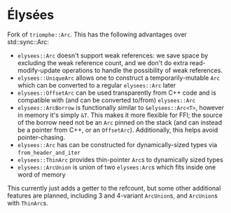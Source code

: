 # Élysées

Fork of `triomphe::Arc`. This has the following advantages over std::sync::Arc:

 * `elysees::Arc` doesn't support weak references: we save space by excluding the weak reference count, and we don't do extra read-modify-update operations to handle the possibility of weak references.
 * `elysees::UniqueArc` allows one to construct a temporarily-mutable `Arc` which can be converted to a regular `elysees::Arc` later
 * `elysees::OffsetArc` can be used transparently from C++ code and is compatible with (and can be converted to/from) `elysees::Arc`
 * `elysees::ArcBorrow` is functionally similar to `&elysees::Arc<T>`, however in memory it's simply `&T`. This makes it more flexible for FFI; the source of the borrow need not be an `Arc` pinned on the stack (and can instead be a pointer from C++, or an `OffsetArc`). Additionally, this helps avoid pointer-chasing.
 * `elysees::Arc` has can be constructed for dynamically-sized types via `from_header_and_iter`
 * `elysees::ThinArc` provides thin-pointer `Arc`s to dynamically sized types
 * `elysees::ArcUnion` is union of two `elysees:Arc`s which fits inside one word of memory

 This currently just adds a getter to the refcount, but some other additional features are planned, including 3 and 4-variant `ArcUnion`s, and `ArcUnion`s with `ThinArc`s.